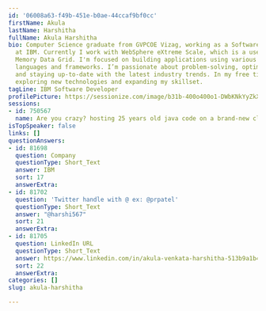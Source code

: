 ```yaml
---
id: '06008a63-f49b-451e-b0ae-44ccaf9bf0cc'
firstName: Akula
lastName: Harshitha
fullName: Akula Harshitha
bio: Computer Science graduate from GVPCOE Vizag, working as a Software Developer
  at IBM. Currently I work with WebSphere eXtreme Scale, which is a usecase of In
  Memory Data Grid. I'm focused on building applications using various programming
  languages and frameworks. I’m passionate about problem-solving, optimizing code,
  and staying up-to-date with the latest industry trends. In my free time, I enjoy
  exploring new technologies and expanding my skillset.
tagLine: IBM Software Developer
profilePicture: https://sessionize.com/image/b31b-400o400o1-DWbKNkYyZkXASm7QJj7Nvz.jpg
sessions:
- id: 750567
  name: Are you crazy? hosting 25 years old java code on a brand-new cloud?
isTopSpeaker: false
links: []
questionAnswers:
- id: 81698
  question: Company
  questionType: Short_Text
  answer: IBM
  sort: 17
  answerExtra:
- id: 81702
  question: 'Twitter handle with @ ex: @prpatel'
  questionType: Short_Text
  answer: "@harshi567"
  sort: 21
  answerExtra:
- id: 81705
  question: LinkedIn URL
  questionType: Short_Text
  answer: https://www.linkedin.com/in/akula-venkata-harshitha-513b9a1b4/
  sort: 22
  answerExtra:
categories: []
slug: akula-harshitha

---
```

